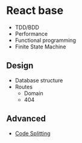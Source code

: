 # React base

* TDD/BDD
* Performance
* Functional programming
* Finite State Machine


## Design
* Database structure
* Routes
  - Domain
  - 404


## Advanced
* [Code Splitting](https://github.com/facebookincubator/create-react-app/blob/master/packages/react-scripts/template/README.md#code-splitting)
